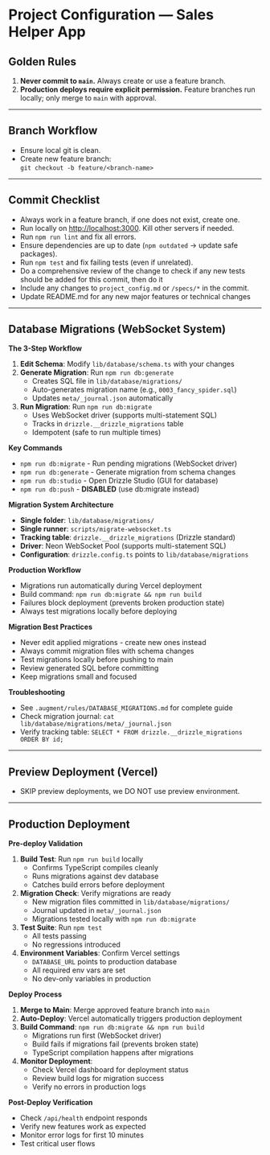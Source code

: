 # Project Configuration — Sales Helper App

## Golden Rules
1. **Never commit to `main`.** Always create or use a feature branch.
2. **Production deploys require explicit permission.** Feature branches run locally; only merge to `main` with approval.

---

## Branch Workflow
- Ensure local git is clean.
- Create new feature branch:  
  `git checkout -b feature/<branch-name>`

---

## Commit Checklist
- Always work in a feature branch, if one does not exist, create one.
- Run locally on [http://localhost:3000](http://localhost:3000). Kill other servers if needed.
- Run `npm run lint` and fix all errors.
- Ensure dependencies are up to date (`npm outdated` → update safe packages).
- Run `npm test` and fix failing tests (even if unrelated).
- Do a comprehensive review of the change to check if any new tests should be added for this commit, then do it
- Include any changes to `project_config.md` or `/specs/*` in the commit.
- Update README.md for any new major features or technical changes

---

## Database Migrations (WebSocket System)

**The 3-Step Workflow**
1. **Edit Schema**: Modify `lib/database/schema.ts` with your changes
2. **Generate Migration**: Run `npm run db:generate`
   - Creates SQL file in `lib/database/migrations/`
   - Auto-generates migration name (e.g., `0003_fancy_spider.sql`)
   - Updates `meta/_journal.json` automatically
3. **Run Migration**: Run `npm run db:migrate`
   - Uses WebSocket driver (supports multi-statement SQL)
   - Tracks in `drizzle.__drizzle_migrations` table
   - Idempotent (safe to run multiple times)

**Key Commands**
- `npm run db:migrate` - Run pending migrations (WebSocket driver)
- `npm run db:generate` - Generate migration from schema changes
- `npm run db:studio` - Open Drizzle Studio (GUI for database)
- `npm run db:push` - **DISABLED** (use db:migrate instead)

**Migration System Architecture**
- **Single folder**: `lib/database/migrations/`
- **Single runner**: `scripts/migrate-websocket.ts`
- **Tracking table**: `drizzle.__drizzle_migrations` (Drizzle standard)
- **Driver**: Neon WebSocket Pool (supports multi-statement SQL)
- **Configuration**: `drizzle.config.ts` points to `lib/database/migrations`

**Production Workflow**
- Migrations run automatically during Vercel deployment
- Build command: `npm run db:migrate && npm run build`
- Failures block deployment (prevents broken production state)
- Always test migrations locally before deploying

**Migration Best Practices**
- Never edit applied migrations - create new ones instead
- Always commit migration files with schema changes
- Test migrations locally before pushing to main
- Review generated SQL before committing
- Keep migrations small and focused

**Troubleshooting**
- See `.augment/rules/DATABASE_MIGRATIONS.md` for complete guide
- Check migration journal: `cat lib/database/migrations/meta/_journal.json`
- Verify tracking table: `SELECT * FROM drizzle.__drizzle_migrations ORDER BY id;`

---

## Preview Deployment (Vercel)
- SKIP preview deployments, we DO NOT use preview environment.

---

## Production Deployment

**Pre-deploy Validation**
1. **Build Test**: Run `npm run build` locally
   - Confirms TypeScript compiles cleanly
   - Runs migrations against dev database
   - Catches build errors before deployment
2. **Migration Check**: Verify migrations are ready
   - New migration files committed in `lib/database/migrations/`
   - Journal updated in `meta/_journal.json`
   - Migrations tested locally with `npm run db:migrate`
3. **Test Suite**: Run `npm test`
   - All tests passing
   - No regressions introduced
4. **Environment Variables**: Confirm Vercel settings
   - `DATABASE_URL` points to production database
   - All required env vars are set
   - No dev-only variables in production

**Deploy Process**
1. **Merge to Main**: Merge approved feature branch into `main`
2. **Auto-Deploy**: Vercel automatically triggers production deployment
3. **Build Command**: `npm run db:migrate && npm run build`
   - Migrations run first (WebSocket driver)
   - Build fails if migrations fail (prevents broken state)
   - TypeScript compilation happens after migrations
4. **Monitor Deployment**:
   - Check Vercel dashboard for deployment status
   - Review build logs for migration success
   - Verify no errors in production logs

**Post-Deploy Verification**
- Check `/api/health` endpoint responds
- Verify new features work as expected
- Monitor error logs for first 10 minutes
- Test critical user flows

